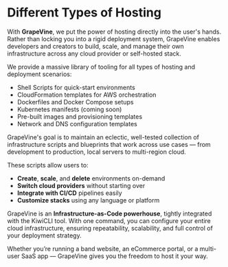 # Different Types of Hosting

With **GrapeVine**, we put the power of hosting directly into the user's hands. Rather than locking you into a rigid deployment system, GrapeVine enables developers and creators to build, scale, and manage their own infrastructure across any cloud provider or self-hosted stack.

We provide a massive library of tooling for all types of hosting and deployment scenarios:

- Shell Scripts for quick-start environments  
- CloudFormation templates for AWS orchestration  
- Dockerfiles and Docker Compose setups  
- Kubernetes manifests (coming soon)  
- Pre-built images and provisioning templates  
- Network and DNS configuration templates  

GrapeVine's goal is to maintain an eclectic, well-tested collection of infrastructure scripts and blueprints that work across use cases — from development to production, local servers to multi-region cloud.

These scripts allow users to:

- **Create**, **scale**, and **delete** environments on-demand  
- **Switch cloud providers** without starting over  
- **Integrate with CI/CD** pipelines easily  
- **Customize stacks** using any language or platform  

GrapeVine is an **Infrastructure-as-Code powerhouse**, tightly integrated with the KiwiCLI tool. With one command, you can configure your entire cloud infrastructure, ensuring repeatability, scalability, and full control of your deployment strategy.

Whether you’re running a band website, an eCommerce portal, or a multi-user SaaS app — GrapeVine gives you the freedom to host it your way.
